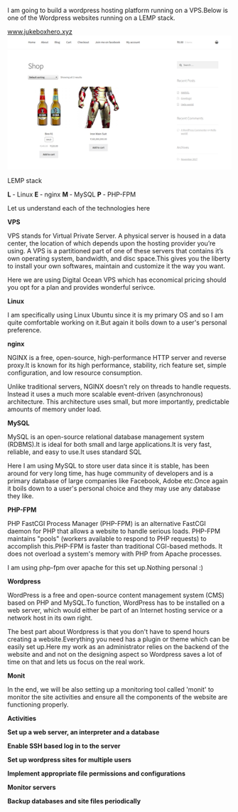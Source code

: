 I am going to build a wordpress hosting platform running on a VPS.Below is one of the Wordpress websites running on a LEMP stack.

www.jukeboxhero.xyz
![Alt text](https://github.com/Souvikray/Wordpress-on-LEMP-stack/blob/master/screenshot1.png?raw=true "Optional Title")

LEMP stack

<b> L </b> - Linux  <b>  E </b> - nginx  <b>  M </b> - MySQL  <b>  P </b> - PHP-FPM

Let us understand each of the technologies here

<b> VPS </b>

VPS stands for Virtual Private Server. A physical server is housed in a data center, the location of which depends upon the hosting provider you’re using. A VPS is a partitioned part of one of these servers that contains it’s own operating system, bandwidth, and disc space.This gives you the liberty to install your own softwares, maintain and customize it the way you want.

Here we are using Digital Ocean VPS which has economical pricing should you opt for a plan and provides wonderful serivce.

<b> Linux </b>

I am specifically using Linux Ubuntu since it is my primary OS and so I am quite comfortable working on it.But again it boils down to a user's personal preference.

<b> nginx </b>

NGINX is a free, open-source, high-performance HTTP server and reverse proxy.It is known for its high performance, stability, rich feature set, simple configuration, and low resource consumption.

Unlike traditional servers, NGINX doesn’t rely on threads to handle requests. Instead it uses a much more scalable event-driven (asynchronous) architecture. This architecture uses small, but more importantly, predictable amounts of memory under load.

<b> MySQL </b>

MySQL is an open-source relational database management system (RDBMS).It is ideal for both small and large applications.It is very fast, reliable, and easy to use.It uses standard SQL

Here I am using MySQL to store user data since it is stable, has been around for very long time, has huge community of developers and is a primary database of large companies like Facebook, Adobe etc.Once again it boils down to a user's personal choice and they may use any database they like.

<b> PHP-FPM </b>

PHP FastCGI Process Manager (PHP-FPM) is an alternative FastCGI daemon for PHP that allows a website to handle serious loads. PHP-FPM maintains "pools" (workers available to respond to PHP requests) to accomplish this.PHP-FPM is faster than traditional CGI-based methods. It does not overload a system's memory with PHP from Apache processes.

I am using php-fpm over apache for this set up.Nothing personal :)

<b> Wordpress </b>

WordPress is a free and open-source content management system (CMS) based on PHP and MySQL.To function, WordPress has to be installed on a web server, which would either be part of an Internet hosting service or a network host in its own right.

The best part about Wordpress is that you don't have to spend hours creating a website.Everything you need has a plugin or theme which can be easily set up.Here my work as an administrator relies on the backend of the website and and not on the designing aspect so Wordpress saves a lot of time on that and lets us focus on the real work.

<b> Monit </b>

In the end, we will be also setting up a monitoring tool called 'monit' to monitor the site activities and ensure all the components of the website are functioning properly.

<b> Activities <b>

Set up a web server, an interpreter and a database
  
Enable SSH based log in to the server  
  
Set up wordpress sites for multiple users
  
Implement appropriate file permissions and configurations
  
Monitor servers
  
Backup databases and site files periodically  





